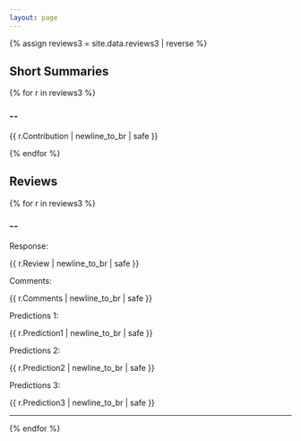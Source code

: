 ```yaml
---
layout: page
---
```

<style>
p.review {
  border-left: 2px solid grey;
}

div.block {
  margin-bottom: 1em;
}
</style>


{% assign reviews3 = site.data.reviews3 | reverse %}

## Short Summaries

{% for r in reviews3 %}
  <h3>--</h3>
  <p class="block">{{ r.Contribution | newline_to_br | safe }}</p>
{% endfor %}


## Reviews
{% for r in reviews3 %}
  <p class="review">
  <h3>--</h3>

  <div>Response:</div>
  <p class="block">{{ r.Review | newline_to_br | safe }}</p>
  <div>Comments:</div>
  <p class="block">{{ r.Comments | newline_to_br | safe }}</p>
  <div>Predictions 1:</div>
  <p class="block">{{ r.Prediction1 | newline_to_br | safe }}</p>
  <div>Predictions 2:</div>
  <p class="block">{{ r.Prediction2 | newline_to_br | safe }}</p>
   <div>Predictions 3:</div>
  <p class="block">{{ r.Prediction3 | newline_to_br | safe }}</p>
  
  </p>
  <hr/>
{% endfor %}




